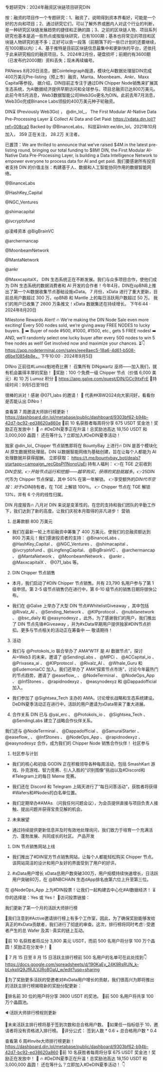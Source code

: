 专题研究N：2024年融资区块链项目研究DIN


按：融资的项目作一个专题研究：1、融资了，说明得到资本界看好，可能是一个好的方向和项目；2、通过研究它们，可以了解外界或圈内人对这个行业的判断，是一种研究区块链发展趋势的捷径和正确的路；3、之前的区块链人物、项目系列研究也基本是追一些热点或按版块研究，已有1000期；基本也将常见的项目和区块链人物研究的差不多；正好可以告一段落（前期落下的一些已计划的还要继续，在1000期以内）；4、基于推特是目前区块链信息最集中和更新快的平台，还依托于此来研究相应的融资项目。5、2024年2月份，硬盘损坏；前期约有3600期（已发布约2000期）资料丢失；现未再续编号。


PANews 8月20日消息，据Cointelegraph报道，模块化AI数据处理层DIN完成400万美元Pre-listing（预上市）融资，Manta、Moonbeam、Ankr、Maxx Capital等参投。
据介绍，DIN目前正专注于通过DIN Chipper Node销售来扩展其生态系统，为AI数据经济提供早期访问和全球参与。项目总融资已达800万美元。
此前今年5月消息，Web3数据智能公司Web3Go更名为DIN。此前去年7月消息，Web3Go完成Binance Labs领投的400万美元种子轮融资。

DIN⏳ (Previously Web3Go)
，
@din_lol_，
The First Modular AI-Native Data Pre-Processing Layer ⏳
Collect AI Data and Get Paid: https://xdata.din.lol/?ref=008ca0  Backed by 
@BinanceLabs，
科技⏳linktr.ee/din_lol，2021年10月 加入，
359 正在关注，
28.2万 关注者，


已置顶：We are thrilled to announce that we’ve raised $4M in the latest pre-listing round, bringing our total funding to $8M! 
DIN, the First Modular AI-Native Data Pre-Processing Layer, is building a Data Intelligence Network to empower everyone to process data for AI and get paid.
我们要感谢所有投资者支持 DIN 的价值主张：构建基于人、数据和人工智能协同作用的数据智能网络。

@BinanceLabs
 
@HashKey_Capital

@NGC_Ventures

@shimacapital

@ivcryptofund

@凌峰资本
@BigBrainVC

@archermancap

@MoonbeamNetwork

@MantaNetwork

@ankr

@MaxxcapitalX，
DIN 生态系统正在不断发展。我们与众多项目合作，使他们成为 DIN 生态系统的数据消费者和 AI 开发的合作者！今年4月，DIN在opBNB上推出了第一个AI数据收集节点基础设施xData。
7 月份，xData 进行了重大更新，目前总用户数超过 300 万，opBNB 和 Mantle 上的每日活跃用户数超过 50 万。
我们的用户已收集了 2600 万条推文！xData 数据集还在持续增长。
下午6:44 · 2024年8月20日

Milestone Rewards Alert! 🔥
We're making the DIN Node Sale even more exciting! Every 500 nodes sold, we’re giving away FREE NODES to lucky buyers. 🎉
➡️ Buyer of node #500, #1000, #1500, etc., gets 5 FREE nodes!
➡️ AND, we’ll randomly select one lucky buyer after every 500 nodes to win 5 free nodes as well!
Get involved now and maximize your chances. ⏳👇
https://app.nodeterminal.com/sales/eee8aec5-18a6-4d61-b508-d6be10854b8e，
下午10:00 · 2024年9月5日

DINro 正前往#Lumoz魁地奇比赛！
召集所有 DINgwartz 巫师——加入我们，就有机会赢得丰厚的奖励！
🏅奖励：100 个免费一级 Chipper 节点（价值 6,000 美元）和 10 万 Lumoz 积分
🔗 https://app.galxe.com/quest/DIN/GCc9itxFrE
📅持续时间：9月5日至19日

很棒的派对！感谢
@071_labs
的邀请！ 🫶
代表#KBW2024向大家问好，看看你是否能认出 DINro！ 

查看第 7 周邀请大师排行榜更新！
https://dashboard.din.lol/metabase/public/dashboard/9303bf62-b94b-42d7-bc92-ed38620a860e
🏅前 10 名获胜者每周将分享 675 USDT 奖金池！奖励正在发放中！ 🎁
🔥 #DeDIN夏季正在升温！总奖励池高达 18,150 USDT 和 3,000,000 晶圆！
还在等什么？立即加入#DeDIN夏季活动！ 

独家
@din_lol_
 Chipper 节点销售即将在 BountyBay 上进行🔥
DIN 是首个模块化 AI 原生数据预处理层。DIN 以数据智能网络为基础创建，旨在让每个人都能为 AI 处理数据并获得报酬。
立即获取： https://t.me/bountybay_bot/deals?startapp=campaign_recGbsPl1NonoUaEj
持有人福利：
👉在 TGE 之前收到$DIN空投。
👉开始节点运行和挖掘——越早购买，获得的奖励就越多。
👉 25% 的$DIN代币为 Chipper 节点保留，其中 50% 在第一年解锁。
👉享受额外的$DIN代币空投：对于$xDIN持有者，在 TGE 上解锁 100％。
👉 Chipper 节点在 TGE 解锁 13%，并有 6 个月的线性归属。

 DIN 月度报告🔥
八月对 DIN 来说是变革性的。在您的支持和我们团队的辛勤工作下，我们达到了新的高度。让我们庆祝本月取得的非凡进步！
营销

1. 总筹款额 800 万美元
- 我们在最新一轮上市前融资中筹集了 400 万美元，使我们的总融资额达到 800 万美元！我们感谢投资者的支持： 
@BinanceLabs
 、 
@HashKey_Capital
 、 
@NGC_Ventures
 、 
@shimacapital
 、 
@ivcryptofund
 、@LingfengCapital、 
@BigBrainVC
 、 
@archermancap
 、 
@MantaNetwork
 、 
@MoonbeamNetwork
 、 
@ankr
 、 
@MaxxcapitalX
 、 
@071_labs
等。

2. DIN Chipper 节点销售
- 本月，我们启动了#DIN Chipper 节点销售。共有 23,790 名用户参与了第 1 级申领。第 2-5 级节点销售仍在进行中，第 6-10 级节点的销售日期将很快公布。

- 我们在
@Galxe
上举办了大型 DIN 节点#WhitelistGiveaway ，其中包括
@Rivalz_AI
 、 
@Sending_Network
 、 
@KIPprotocol
 、 
@nubilanetwork
 、 
@bsc_daily
和
@easynodexyz
 。此外，为了感谢我们的用户，我们推出了 DIN 节点先锋#Giveaway ，并为#xData早期用户提供独家#DIN节点折扣。更多与节点相关的活动正在筹备中 — 敬请期待！

3. 活动
- 我们与
@Protokols_io
联合举办了 AMA“WTF 是 AI 数据节点”，探讨 AI+Web3 的未来，邀请了
@SendingLabs
 、 
@MPCi
 、 
@ACCapital_io
 、 
@Privasea_ai
 、 
@KIPprotocol
 、 
@Rivalz_AI
 、 
@Whale_Guru
和
@EudemoniaCC
加入。我们还举办了 AMA“探索节点市场”，讨论今年最热门的节点趋势，邀请了
@easeflow_
 、 
@NodeTerminal
 、 
@NodeOps_App
 、 
@InfStones
 、 
@rapidnodexyz
 、 
@easynodexyz
和
@Dappadofficial
加入。

- 我们参加了
@Sightsea_Tech
主办的 AMA，讨论增长战略和生态系统建设。
DeDIN夏季活动正在进行中，活跃的用户邀请为xData带来了重大进展。
4. 合作关系
DIN 已与
@yai_erc
 、 
@Protokols_io
 、 
@Sightsea_Tech
 、 
@SendingLabs
建立了战略合作伙伴关系。

我们还与
@NodeTerminal
 、 
@Dappadofficial
 、 
@SamuraiStarter
 、 
@easeflow_
 、 
@InfStones
 、 
@NodeOps_App
 、 
@rapidnodexyz
 、 
@easynodexyz
合作，成为我们的 Chipper Node 销售合作伙伴！
社区参与

1. 社区参与计划
- 我们的核心和初级 GODIN 正在积极领导各种每周活动，包括 SmashKart 游戏、扑克游戏、智力竞赛、引人入胜的“识别图像”挑战以及#Discord和#Telegram上的每日 Meme 竞赛。

- 我们还在 Discord 和 Telegram 上隔天进行了“每日问答活动”，获胜者将获得#Wafers和#Nodes的白名单位置。

- 我们定期举办#AMAs （问我任何问题会议），为会员提供直接与项目负责人接触、提出问题并获得宝贵见解的机会。

2. 未来展望
- 通过持续提供更新信息并及时有效地处理询问，我们致力于培育一个充满活力、蓬勃发展、共同成长的社区。
产品开发
1. DIN 节点销售网站上线
- 我们推出了#DIN官方节点销售网站，让每个人都能轻松购买 Chipper 节点。该网站简洁的设计和用户友好的界面受到了用户的好评。

2. #xData用户增长
 xData总用户数突破300万，用户规模持续快速增长，日活跃用户突破80万，在
@BNBCHAIN
生态dApp排名由第六位上升至第三位。

在
@NodeOps_App
上为#DIN投票！让我们一起构建去中心化#AI数据经济！ ⏳
你的选择是：Yes 或 Yes！
💎访问投票链接：

我们更新了第一个月的活跃大师排行榜

👀我们注意到#Active邀请排行榜上有多个工作室，因此，为了确保奖励能够发给真正的#xData贡献者，我们进行了彻底的审查。这次，排行榜将同时考虑✨受邀者产生的总 Wafer 及其✨真实的链上互动。

🏅前 10 名获胜者将瓜分 3,800 美元 USDT，而前 500 名用户将分享 100 万个晶圆！奖励正在分发中！ 🎁

🔷 7 月 15 日至 8 月 15 日活跃主排行榜前 500 名用户的名单可在此处找到👇 https://docs.google.com/spreadsheets/d/190KaEy_24K9RsRUN_k-bLvkpliQ9JfRJLVJRo8OaU_w/edit?usp=sharing

🚨为了奖励更多活跃的受邀者对#xData用户增长的贡献，我们很高兴为即将推出的活跃主排行榜揭晓新的奖励分配更新：

🔸排名前 30 位的用户将分享 3800 USDT 的奖池。
🔸前 500 名用户将共享 100 万个晶圆池。

🔉活跃大师排行榜规则更新

🔸未来活跃主排行榜将基于签到次数和总合格用户数。
🔸如果任一指​​标低于 10，邀请者将没有资格进入排行榜。
🔸评分公式：
签到人数 * 0.6 + 总合格用户数 * 0.4

查看第 6 周#Invite大师排行榜更新！
https://dashboard.din.lol/metabase/public/dashboard/9303bf62-b94b-42d7-bc92-ed38620a860
🏅前 10 名获胜者每周将分享 675 USDT 奖金池！奖励正在发放中！ 🎁
🔥 #DeDIN夏季正在升温！总奖励池高达 18,150 USDT 和 3,000,000 晶圆！
还在等什么？立即加入#DeDIN夏季活动！ 👇





